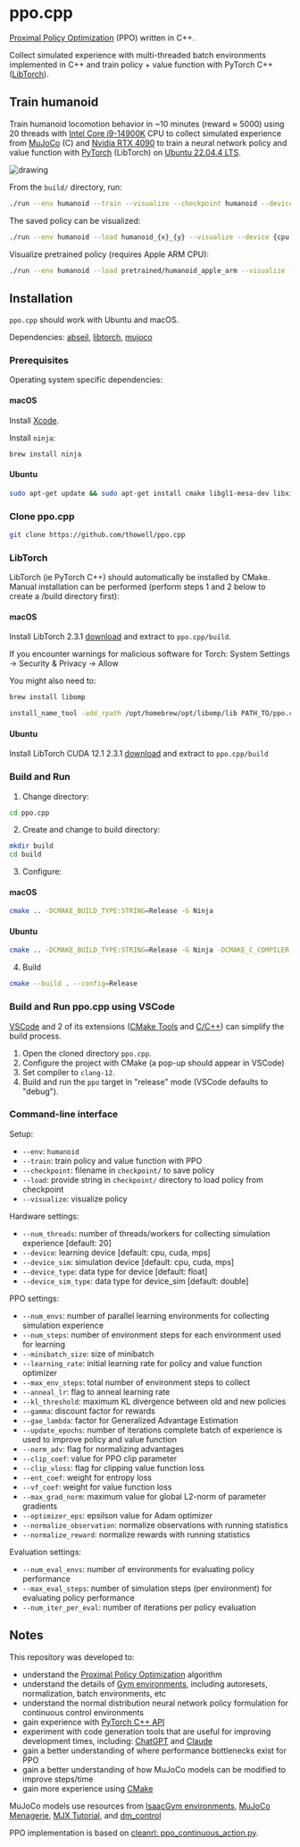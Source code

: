 # ppo.cpp
[Proximal Policy Optimization](https://arxiv.org/abs/1707.06347) (PPO) written in C++. 

Collect simulated experience with multi-threaded batch environments implemented in C++ and train policy + value function with PyTorch C++ ([LibTorch](https://pytorch.org/cppdocs/installing.html)).

## Train humanoid
Train humanoid locomotion behavior in ~10 minutes (reward $\approx$ 5000) using 20 threads with [Intel Core i9-14900K](https://www.intel.com/content/www/us/en/products/sku/236773/intel-core-i9-processor-14900k-36m-cache-up-to-6-00-ghz/specifications.html) CPU to collect simulated experience from [MuJoCo](https://mujoco.org/) (C) and [Nvidia RTX 4090]() to train a neural network policy and value function with [PyTorch](https://pytorch.org/) (LibTorch) on [Ubuntu 22.04.4 LTS](https://releases.ubuntu.com/jammy/).

<img src="assets/humanoid.gif" alt="drawing" />

From the `build/` directory, run:
```sh
./run --env humanoid --train --visualize --checkpoint humanoid --device {cpu|cuda|mps}
```

The saved policy can be visualized:
```sh
./run --env humanoid --load humanoid_{x}_{y} --visualize --device {cpu|cuda|mps}
```

Visualize pretrained policy (requires Apple ARM CPU):
```sh
./run --env humanoid --load pretrained/humanoid_apple_arm --visualize --device cpu
```
 
## Installation
`ppo.cpp` should work with Ubuntu and macOS.

Dependencies: [abseil](https://github.com/abseil/abseil-cpp), [libtorch](https://pytorch.org/get-started/locally/), [mujoco](https://github.com/google-deepmind/mujoco)

### Prerequisites
Operating system specific dependencies:

#### macOS
Install [Xcode](https://developer.apple.com/xcode/).

Install `ninja`:
```sh
brew install ninja
```

#### Ubuntu
```sh
sudo apt-get update && sudo apt-get install cmake libgl1-mesa-dev libxinerama-dev libxcursor-dev libxrandr-dev libxi-dev ninja-build clang-12
```

### Clone ppo.cpp
```sh
git clone https://github.com/thowell/ppo.cpp
```

### LibTorch
LibTorch (ie PyTorch C++) should automatically be installed by CMake. Manual installation can be performed (perform steps 1 and 2 below to create a /build directory first):

#### macOS
Install LibTorch 2.3.1 [download](https://download.pytorch.org/libtorch/cpu/libtorch-macos-arm64-2.3.1.zip) and extract to `ppo.cpp/build`.

If you encounter warnings for malicious software for Torch:
System Settings -> Security & Privacy -> Allow

You might also need to:

```sh
brew install libomp
```

```sh
install_name_tool -add_rpath /opt/homebrew/opt/libomp/lib PATH_TO/ppo.cpp/libtorch/lib/libtorch_cpu.dylib
```

#### Ubuntu
Install LibTorch CUDA 12.1 2.3.1 [download](https://download.pytorch.org/libtorch/cu121/libtorch-cxx11-abi-shared-with-deps-2.3.1%2Bcu121.zip) and extract to `ppo.cpp/build`

### Build and Run
1. Change directory:
```sh
cd ppo.cpp
```

2. Create and change to build directory:
```sh
mkdir build
cd build
```

3. Configure:

#### macOS
```sh
cmake .. -DCMAKE_BUILD_TYPE:STRING=Release -G Ninja
```

#### Ubuntu
```sh
cmake .. -DCMAKE_BUILD_TYPE:STRING=Release -G Ninja -DCMAKE_C_COMPILER:STRING=clang-12 -DCMAKE_CXX_COMPILER:STRING=clang++-12
```

4. Build
```sh
cmake --build . --config=Release
```

### Build and Run ppo.cpp using VSCode
[VSCode](https://code.visualstudio.com/) and 2 of its
extensions ([CMake Tools](https://marketplace.visualstudio.com/items?itemName=ms-vscode.cmake-tools)
and [C/C++](https://marketplace.visualstudio.com/items?itemName=ms-vscode.cpptools))
can simplify the build process.

1. Open the cloned directory `ppo.cpp`.
2. Configure the project with CMake (a pop-up should appear in VSCode)
3. Set compiler to `clang-12`.
4. Build and run the `ppo` target in "release" mode (VSCode defaults to
   "debug").

### Command-line interface
Setup:
- `--env`: `humanoid`
- `--train`: train policy and value function with PPO
- `--checkpoint`: filename in `checkpoint/` to save policy
- `--load`: provide string in `checkpoint/` 
directory to load policy from checkpoint
- `--visualize`: visualize policy 

Hardware settings:
- `--num_threads`: number of threads/workers for collecting simulation experience [default: 20]
- `--device`: learning device [default: cpu, cuda, mps]
- `--device_sim`: simulation device [default: cpu, cuda, mps]
- `--device_type`: data type for device [default: float]
- `--device_sim_type`: data type for device_sim [default: double]

PPO settings:
- `--num_envs`: number of parallel learning environments for collecting simulation experience
- `--num_steps`: number of environment steps for each environment used for learning
- `--minibatch_size`: size of minibatch
- `--learning_rate`: initial learning rate for policy and value function optimizer
- `--max_env_steps`: total number of environment steps to collect
- `--anneal_lr`: flag to anneal learning rate
- `--kl_threshold`: maximum KL divergence between old and new policies
- `--gamma`: discount factor for rewards
- `--gae_lambda`: factor for Generalized Advantage Estimation
- `--update_epochs`: number of iterations complete batch of experience is used to improve policy and value function
- `--norm_adv`: flag for normalizing advantages
- `--clip_coef`: value for PPO clip parameter
- `--clip_vloss`: flag for clipping value function loss
- `--ent_coef`: weight for entropy loss
- `--vf_coef`: weight for value function loss
- `--max_grad_norm`: maximum value for global L2-norm of parameter gradients
- `--optimizer_eps`: epsilson value for Adam optimizer
- `--normalize_observation`: normalize observations with running statistics
- `--normalize_reward`: normalize rewards with running statistics

Evaluation settings:
- `--num_eval_envs`: number of environments for evaluating policy performance
- `--max_eval_steps`: number of simulation steps (per environment) for evaluating policy performance
- `--num_iter_per_eval`: number of iterations per policy evaluation

## Notes
This repository was developed to:
- understand the [Proximal Policy Optimization](https://arxiv.org/abs/1707.06347) algorithm
- understand the details of [Gym environments](https://github.com/openai/gym), including autoresets, normalization, batch environments, etc
- understand the normal distribution neural network policy formulation for continuous control environments
- gain experience with [PyTorch C++ API](https://pytorch.org/cppdocs/)
- experiment with code generation tools that are useful for improving development times, including: [ChatGPT](https://pytorch.org/cppdocs/) and [Claude](https://claude.ai/)
- gain a better understanding of where performance bottlenecks exist for PPO
- gain a better understanding of how MuJoCo models can be modified to improve steps/time
- gain more experience using [CMake](https://cmake.org/)

MuJoCo models use resources from [IsaacGym environments](https://github.com/isaac-sim/IsaacGymEnvs), [MuJoCo Menagerie](https://github.com/google-deepmind/mujoco_menagerie), [MJX Tutorial](https://github.com/google-deepmind/mujoco/blob/main/mjx/tutorial.ipynb), and [dm_control](https://github.com/google-deepmind/dm_control)

PPO implementation is based on [cleanrl: ppo_continuous_action.py](https://github.com/vwxyzjn/cleanrl/blob/master/cleanrl/ppo_continuous_action.py).
